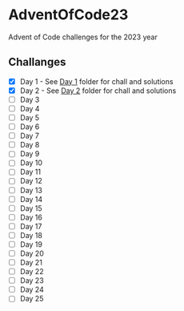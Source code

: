 # AdventOfCode23
Advent of Code challenges for the 2023 year

## Challanges
- [x] Day 1
      - See [Day 1](https://github.com/chababster/AdventOfCode23/tree/main/day1) folder for chall and solutions
- [x] Day 2
      - See [Day 2](https://github.com/chababster/AdventOfCode23/tree/main/day2) folder for chall and solutions
- [ ] Day 3
- [ ] Day 4
- [ ] Day 5
- [ ] Day 6
- [ ] Day 7
- [ ] Day 8
- [ ] Day 9
- [ ] Day 10
- [ ] Day 11
- [ ] Day 12
- [ ] Day 13
- [ ] Day 14
- [ ] Day 15
- [ ] Day 16
- [ ] Day 17
- [ ] Day 18
- [ ] Day 19
- [ ] Day 20
- [ ] Day 21
- [ ] Day 22
- [ ] Day 23
- [ ] Day 24
- [ ] Day 25
